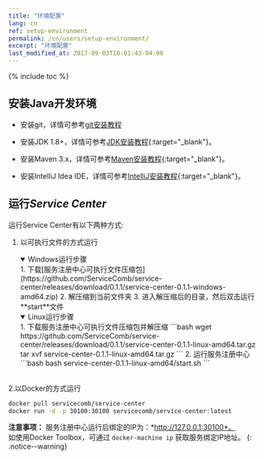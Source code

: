 ```yaml
---
title: "环境配置"
lang: cn
ref: setup-environment
permalink: /cn/users/setup-environment/
excerpt: "环境配置"
last_modified_at: 2017-09-03T10:01:43-04:00
---
```


{% include toc %}

## 安装Java开发环境

* 安装git，详情可参考[git安装教程](https://git-scm.com/book/zh/v2/%E8%B5%B7%E6%AD%A5-%E5%AE%89%E8%A3%85-Git)

* 安装JDK 1.8+，详情可参考[JDK安装教程](https://docs.oracle.com/javase/8/docs/technotes/guides/install/install_overview.html){:target="_blank"}。

* 安装Maven 3.x，详情可参考[Maven安装教程](https://maven.apache.org/install.html){:target="_blank"}。

* 安装IntelliJ Idea IDE，详情可参考[IntelliJ安装教程](https://www.jetbrains.com/help/idea/installing-and-launching.html){:target="_blank"}。

## 运行*Service Center*
运行Service Center有以下两种方式:

1. 以可执行文件的方式运行

    <details open>
      <summary>Windows运行步骤</summary>
      <div markdown="1">
      1. 下载[服务注册中心可执行文件压缩包](https://github.com/ServiceComb/service-center/releases/download/0.1.1/service-center-0.1.1-windows-amd64.zip)
      2. 解压缩到当前文件夹
      3. 进入解压缩后的目录，然后双击运行**start**文件
      </div>
    </details>
    <details open>
      <summary>Linux运行步骤</summary>
      <div markdown="1">
      1. 下载服务注册中心可执行文件压缩包并解压缩
      ```bash
   wget https://github.com/ServiceComb/service-center/releases/download/0.1.1/service-center-0.1.1-linux-amd64.tar.gz
   tar xvf service-center-0.1.1-linux-amd64.tar.gz
      ```
      2. 运行服务注册中心
      ```bash
   bash service-center-0.1.1-linux-amd64/start.sh
      ```
      </div>
    </details>

<br/>
2.以Docker的方式运行

```bash
docker pull servicecomb/service-center
docker run -d -p 30100:30100 servicecomb/service-center:latest
```

**注意事项：** 服务注册中心运行后绑定的IP为：*http://127.0.0.1:30100*。  
如使用Docker Toolbox，可通过 `docker-machine ip` 获取服务绑定IP地址。
{: .notice--warning}
